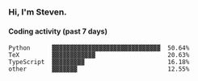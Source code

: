 ### Hi, I'm Steven.

#### Coding activity (past 7 days)
```
Python      ▓▓▓▓▓▓▓▓▓▓▓▓▓▓▓▓▓▓▓▓▓▓▓▓▓▓▓▓▓▓  50.64%
TeX         ▓▓▓▓▓▓▓▓▓▓▓▓                    20.63%
TypeScript  ▓▓▓▓▓▓▓▓▓                       16.18%
other       ▓▓▓▓▓▓▓                         12.55%
```
